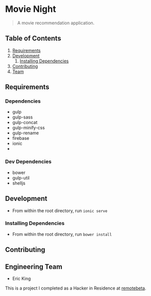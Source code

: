# Movie Night

> A movie recommendation application.


## Table of Contents

1. [Requirements](#requirements)
1. [Development](#development)
    1. [Installing Dependencies](#installing-dependencies)
1. [Contributing](#contributing)
1. [Team](#engineering-team)


## Requirements

### Dependencies
 - gulp
 - gulp-sass
 - gulp-concat
 - gulp-minify-css
 - gulp-rename
 - firebase
 - ionic
 - 

### Dev Dependencies
 - bower
 - gulp-util
 - shelljs



## Development
 - From within the root directory, run `ionic serve`

### Installing Dependencies
 - From within the root directory, run `bower install`


## Contributing




## Engineering Team
  - Eric King


This is a project I completed as a Hacker in Residence at [remotebeta](http://remotebeta.com).